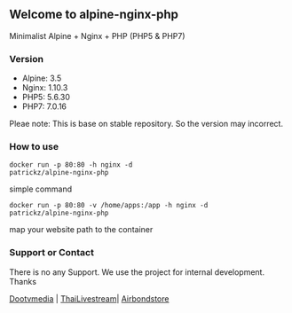 ## Welcome to alpine-nginx-php

Minimalist Alpine + Nginx + PHP (PHP5 & PHP7)

### Version
- Alpine: 3.5
- Nginx: 1.10.3
- PHP5: 5.6.30
- PHP7: 7.0.16

Pleae note: This is base on stable repository. So the version may incorrect.

### How to use
<code>docker run -p 80:80 -h nginx -d patrickz/alpine-nginx-php</code>

simple command

<code>docker run -p 80:80 -v /home/apps:/app -h nginx -d patrickz/alpine-nginx-php</code>

map your website path to the container


### Support or Contact
There is no any Support. We use the project for internal development. Thanks

<a href="http://www.dootvmedia.com" target="_blank">Dootvmedia</a> | <a href="http://www.thailivestream.com"  target="_blank">ThaiLivestream</a>| <a href="http://www.airbondstore.com"  target="_blank">Airbondstore</a>

